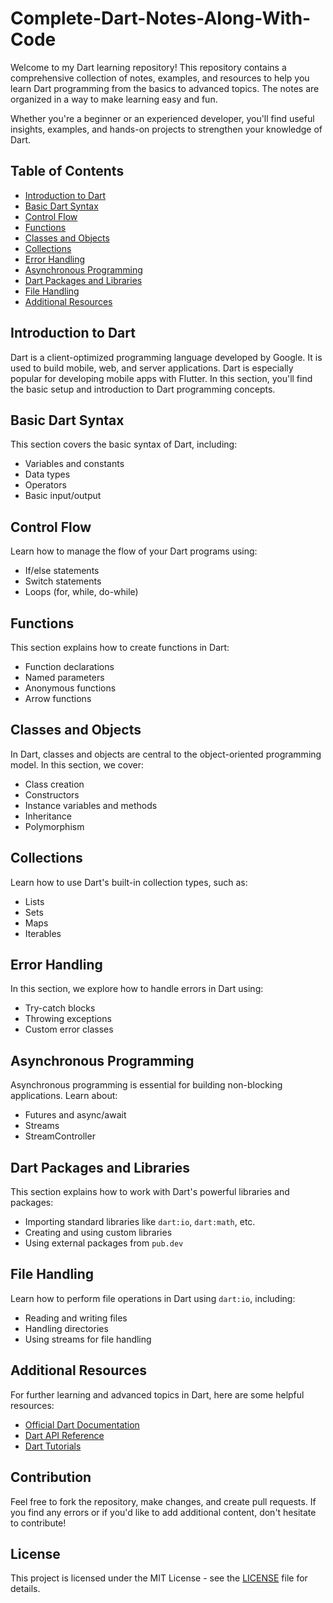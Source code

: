 # Complete-Dart-Notes-Along-With-Code

Welcome to my Dart learning repository! This repository contains a comprehensive collection of notes, examples, and resources to help you learn Dart programming from the basics to advanced topics. The notes are organized in a way to make learning easy and fun. 

Whether you're a beginner or an experienced developer, you'll find useful insights, examples, and hands-on projects to strengthen your knowledge of Dart.

## Table of Contents

- [Introduction to Dart](#introduction-to-dart)
- [Basic Dart Syntax](#basic-dart-syntax)
- [Control Flow](#control-flow)
- [Functions](#functions)
- [Classes and Objects](#classes-and-objects)
- [Collections](#collections)
- [Error Handling](#error-handling)
- [Asynchronous Programming](#asynchronous-programming)
- [Dart Packages and Libraries](#dart-packages-and-libraries)
- [File Handling](#file-handling)
- [Additional Resources](#additional-resources)

## Introduction to Dart

Dart is a client-optimized programming language developed by Google. It is used to build mobile, web, and server applications. Dart is especially popular for developing mobile apps with Flutter. In this section, you'll find the basic setup and introduction to Dart programming concepts.

## Basic Dart Syntax

This section covers the basic syntax of Dart, including:
- Variables and constants
- Data types
- Operators
- Basic input/output

## Control Flow

Learn how to manage the flow of your Dart programs using:
- If/else statements
- Switch statements
- Loops (for, while, do-while)

## Functions

This section explains how to create functions in Dart:
- Function declarations
- Named parameters
- Anonymous functions
- Arrow functions

## Classes and Objects

In Dart, classes and objects are central to the object-oriented programming model. In this section, we cover:
- Class creation
- Constructors
- Instance variables and methods
- Inheritance
- Polymorphism

## Collections

Learn how to use Dart's built-in collection types, such as:
- Lists
- Sets
- Maps
- Iterables

## Error Handling

In this section, we explore how to handle errors in Dart using:
- Try-catch blocks
- Throwing exceptions
- Custom error classes

## Asynchronous Programming

Asynchronous programming is essential for building non-blocking applications. Learn about:
- Futures and async/await
- Streams
- StreamController

## Dart Packages and Libraries

This section explains how to work with Dart's powerful libraries and packages:
- Importing standard libraries like `dart:io`, `dart:math`, etc.
- Creating and using custom libraries
- Using external packages from `pub.dev`

## File Handling

Learn how to perform file operations in Dart using `dart:io`, including:
- Reading and writing files
- Handling directories
- Using streams for file handling

## Additional Resources

For further learning and advanced topics in Dart, here are some helpful resources:
- [Official Dart Documentation](https://dart.dev/guides)
- [Dart API Reference](https://api.dart.dev/stable/)
- [Dart Tutorials](https://dart.dev/tutorials)

## Contribution

Feel free to fork the repository, make changes, and create pull requests. If you find any errors or if you'd like to add additional content, don't hesitate to contribute!

## License

This project is licensed under the MIT License - see the [LICENSE](LICENSE) file for details.


